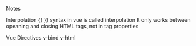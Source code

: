 Notes

Interpolation
{{ }} syntax in vue is called interpolation
It only works between opeaning and closing HTML tags, not in tag properties

Vue Directives
v-bind
v-html
